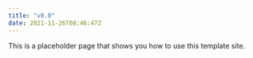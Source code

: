 ```yaml
---
title: "v0.0"
date: 2021-11-26T08:46:47Z
---
```


This is a placeholder page that shows you how to use this template site.
